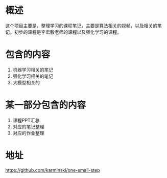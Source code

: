 # 概述
这个项目主要是，整理学习的课程笔记，主要是算法相关的视频，以及相关的笔记。初步的课程是李宏毅老师的课程以及强化学习的课程。
# 包含的内容
1. 机器学习相关的笔记
2. 强化学习相关的笔记
3. 大模型相关的

# 某一部分包含的内容
1. 课程PPT汇总
2. 对应的笔记整理
3. 对应的作业整理

# 地址
https://github.com/karminski/one-small-step